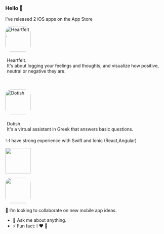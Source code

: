 
### Hello 👋

I've released 2 iOS apps on the App Store


<a href="https://apps.apple.com/us/app/heartfelt/id1575082988?itscg=30200&amp;itsct=apps_box_appicon" style="width: 80px; height: 80px; border-top-left-radius: 22%; border-top-right-radius: 22%; border-bottom-right-radius: 22%; border-bottom-left-radius: 22%; overflow: hidden; display: inline-block; vertical-align: middle;"><img src="https://ichristosk.github.io/assets/images/heartfelt.png" alt="Heartfelt." style="width: 80px; height: 80px; border-top-left-radius: 22%; border-top-right-radius: 22%; border-bottom-right-radius: 22%; border-bottom-left-radius: 22%; overflow: hidden; display: inline-block; vertical-align: middle;"></a> 
<p style="padding:5px;">
Heartfelt.
   <br> It's about logging your feelings and thoughts, and visualize how positive, neutral or negative they are.
</p>
<br>

<a href="https://apps.apple.com/us/app/dotish/id1539633724?itscg=30200&amp;itsct=apps_box_appicon" style="width: 80px; height: 80px; border-top-left-radius: 22%; border-top-right-radius: 22%; border-bottom-right-radius: 22%; border-bottom-left-radius: 22%; overflow: hidden; display: inline-block; vertical-align: middle;"><img src="https://ichristosk.github.io/assets/images/dotish.png" alt="Dotish" style="width: 80px; height: 80px; border-top-left-radius: 22%; border-top-right-radius: 22%; border-bottom-right-radius: 22%; border-bottom-left-radius: 22%; overflow: hidden; display: inline-block; vertical-align: middle;"></a> 

<p style="padding:5px;">
Dotish
   <br> It's a virtual assistant in Greek that answers basic questions.
   </p>

<!-- 🌱 I’m currently learning SwiftUI <p align="start"> -->
<!--    <img src="https://developer.apple.com/assets/elements/icons/swiftui/swiftui-96x96_2x.png" width="80" height="80"></p> -->
  
  
 ✨I have strong experience with Swift and Ionic (React,Angular) <p align="start">
   <img src="https://cdn4.iconfinder.com/data/icons/logos-3/1300/swift-seeklogo-512.png" width="80" height="80"></p>
   
 <img style="border-radius:22%" src="https://pbs.twimg.com/profile_images/1415143192782049281/efb7W1Z0_400x400.jpg" width="80" height="80"></p>

   
  
 👯 I’m looking to collaborate on new mobile app ideas.
- 💬 Ask me about anything.
- ⚡ Fun fact: I ♥️ 


